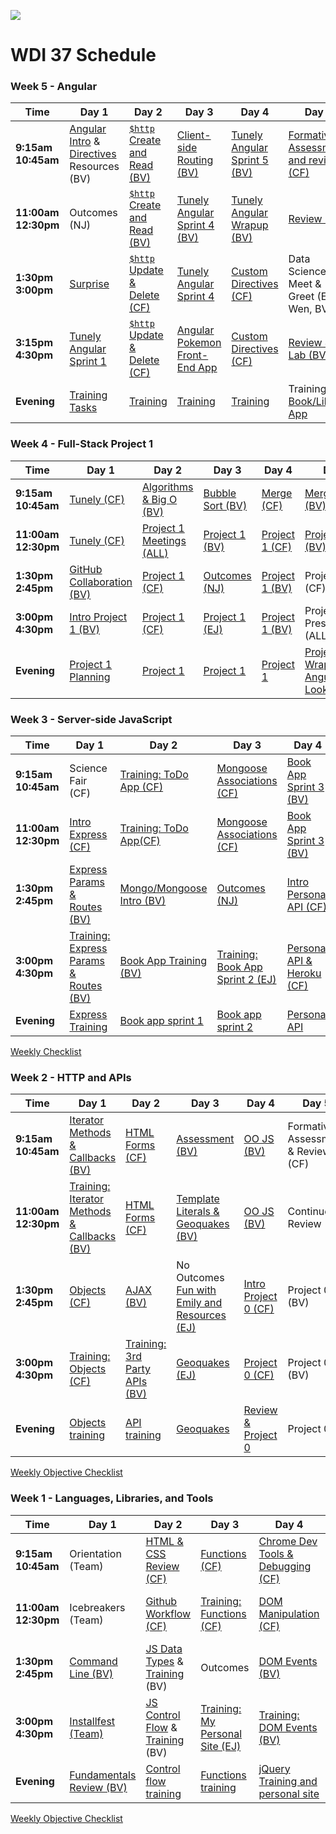 ![](https://ga-dash.s3.amazonaws.com/production/assets/logo-9f88ae6c9c3871690e33280fcf557f33.png)
# WDI 37 Schedule


<!--
###Week 13 - "Life after WDI"
Outcomes


###Week 12 - "Capstone Project 3"
Project 3 -> (Next Steps)

###Week 11 - "Review/Advanced Topics"
(Review) -> Project 3

###Week 10 - "Team Project 2"
Project 2

###Week 9 - "Rails"
Rails

###Week 8 - "Ruby"
Ruby -> Rails

###Week 7 - "Collaboration"
Vagabond -> (Ruby)

###Week 6 - "React"
React

-->

### Week 5 - Angular
<!-- (Project 1) -> Angular -->

 Time | Day 1 |  Day 2 | Day 3| Day 4 | Day 5|
----- | ----- | ------ | ---- | ----- | ---- |
 **9:15am <br> 10:45am** | [Angular Intro][5-1A] & [Directives][5-1A2] Resources (BV) |  [`$http` Create and Read (BV)][5-2A] | [Client-side Routing (BV)][5-3A] | [Tunely Angular Sprint 5 (BV)][5-4A] | [Formative Assessment and review (CF)][5-5A]
 **11:00am <br> 12:30pm** | Outcomes (NJ) | [`$http` Create and Read (BV)][5-2B] |  [Tunely Angular Sprint 4 (BV)][5-3B] | [Tunely Angular Wrapup (BV)][5-4B] | [Review (CF)][5-5B]
 **1:30pm <br> 3:00pm** | [Surprise][5-1C] |  [`$http` Update & Delete (CF)][5-2C] |  [Tunely Angular Sprint 4][5-3C] | [Custom Directives (CF)][5-4C] | Data Science Meet & Greet (Emily, Wen, BV)
**3:15pm <br> 4:30pm** | [Tunely Angular Sprint 1][5-1D] | [`$http` Update & Delete (CF)][5-2D] |  [Angular Pokemon Front-End App][5-3D] | [Custom Directives (CF)][5-4D] | [Review & Lab (BV)][5-5D]
**Evening** | [Training Tasks][5-1E] |  [Training][5-2E] |  [Training][5-3E] | [Training][5-4E] | Training: [Book/Library App][5-5E]

[5-1A]: https://github.com/sf-wdi-37/intro-angular/ "angular intro" 
[5-1A2]: https://github.com/sf-wdi-37/angular_directives_lab "angular directives & expressions"
[5-1B]: # "Outcomes"
[5-1C]: # "UX Collaboration"
[5-1D]: https://github.com/sf-wdi-37/tunely-angular "tunely-angular sprint 1"
[5-1E]: https://github.com/sf-wdi-37/schedule/blob/master/hw/week-05.md#monday "Monday training"

[5-2A]: https://github.com/sf-wdi-37/ng-read-create "angular create and read"
[5-2B]: https://github.com/sf-wdi-37/ng-read-create "angular create and read"
[5-2C]: https://github.com/sf-wdi-37/ng-update-delete "angular update and delete"
[5-2D]: https://github.com/sf-wdi-37/ng-update-delete "angular update and delete"
[5-2E]: https://github.com/sf-wdi-37/schedule/blob/master/hw/week-05.md#tuesday "Tuesday hw"

[5-3A]: https://github.com/sf-wdi-37/angular-routing "ngRoute"
[5-3B]: https://github.com/sf-wdi-37/tunely-angular "Tunely angular sprint 4"
[5-3C]: https://github.com/sf-wdi-37/tunely-angular "Tunely angular sprint 4"
[5-3D]: https://github.com/sf-wdi-37/angular-pokemon "..."
[5-3E]: https://github.com/sf-wdi-37/schedule/blob/master/hw/week-05.md#wednesday "Wednesday HW"

[5-4A]: # "https://github.com/sf-wdi-37/tunely-angular/blob/master/docs/sprint5.md"
[5-4B]: # "https://github.com/sf-wdi-37/tunely-angular/blob/master/docs/sprint5.md"
[5-4C]: https://github.com/SF-WDI-37/angular-custom-directives "custom directives"
[5-4D]: https://github.com/SF-WDI-37/angular-custom-directives "custom directives"
[5-4E]: https://github.com/sf-wdi-37/schedule/blob/master/hw/week-05.md#thursday "Thursday HW"


[5-5A]: # "https://github.com/sf-wdi-37/angular-routing"
[5-5B]: # "https://github.com/sf-wdi-37/tunely-angular/blob/master/docs/sprint4.md"
[5-5C]: # "..."
[5-5D]: https://github.com/sf-wdi-37/angular-weekend-crud "https://github.com/sf-wdi-37/angular-weekend-crud"
[5-5E]: https://github.com/sf-wdi-37/schedule/blob/master/hw/week-05.md#weekend "Weekend HW"

<!--  [Weekly Checklist](https://gist.github.com/iliastsangaris/2c84e103331da41e71daee302bc388b5) -->


### Week 4 - Full-Stack Project 1
<!-- (Tunely) -> Project 1 -->

 Time | Day 1 |  Day 2 | Day 3| Day 4 | Day 5|
----- | ----- | ------ | ---- | ----- | ---- |
 **9:15am <br> 10:45am** | [Tunely (CF)][4-1A] |  [Algorithms & Big O (BV)][4-2A]| [Bubble Sort (BV)][4-3A] | [Merge (CF)][4-4A] |  [MergeSort (BV)][4-5A]
 **11:00am <br> 12:30pm** | [Tunely (CF)][4-1B] | [Project 1 Meetings (ALL)][4-2B] | [Project 1 (BV)][4-3B] | [Project 1 (CF)][4-4B] | [Project 1 (BV)][4-5B]
 **1:30pm <br> 2:45pm** | [GitHub Collaboration (BV)][4-1C] |  [Project 1 (CF)][4-2C] | [Outcomes (NJ)][4-3C] | [Project 1 (BV)][4-4C] | Project 1 (CF)
**3:00pm <br> 4:30pm** | [Intro Project 1 (BV)][4-1D] | [Project 1 (CF)][4-2D] | [Project 1 (EJ)][4-3D] | [Project 1 (BV)][4-4D] | Project 1 Presentations (ALL)
**Evening** | [Project 1 Planning][4-1E] |[Project 1][4-2E] | [Project 1][4-3E] | [Project 1][4-4E] | [Project Wrapup & Angular Lookahead][4-5E]



[4-1A]: https://github.com/sf-wdi-37/tunely "..."
[4-1B]: https://github.com/sf-wdi-37/tunely "..."
[4-1C]: https://github.com/sf-wdi-37/github-collaboration "GitHub Collaboration"
[4-1D]: https://github.com/sf-wdi-37/project-1 "project 1"
[4-1E]: https://github.com/sf-wdi-37/schedule/tree/master/hw/week-04.md#monday "..."


[4-2A]: https://github.com/sf-wdi-37/algorithm-complexity-and-big-o "Algorithms & Big O"
[4-2B]: # "..."
[4-2C]: # "..."
[4-2D]: # "..."
[4-2E]: https://github.com/sf-wdi-37/schedule/tree/master/hw/week-04.md#tuesday "..."

[4-3A]: https://github.com/sf-wdi-37/bubble-sort/blob/master/README.md "bubble sort"
[4-3B]: # "..."
[4-3C]: # "Outcomes Schedule"
[4-3D]: # "..."
[4-3E]: https://github.com/sf-wdi-37/schedule/blob/master/hw/week-04.md#wednesday

[4-4A]: https://github.com/sf-wdi-37/merge "Merge"
[4-4B]: https://github.com/sf-wdi-37/project-1 "..."
[4-4C]: https://github.com/sf-wdi-37/project-1 "..."
[4-4D]: https://github.com/sf-wdi-37/project-1 "..."
[4-4E]: https://github.com/sf-wdi-37/schedule/blob/master/hw/week-04.md#thursday "Thursday HW"

[4-5A]: # "..."
[4-5B]: # "..."
[4-5C]: # "..."
[4-5D]: # "..."
[4-5E]: https://github.com/sf-wdi-37/schedule/blob/master/hw/week-04.md#weekend "Weekend HW"




### Week 3 - Server-side JavaScript
<!-- Express -> Mongoose -->


 Time | Day 1 |  Day 2 | Day 3| Day 4 | Day 5|
----- | ----- | ------ | ---- | ----- | ---- |
 **9:15am <br> 10:45am** | Science Fair (CF) |  [Training: ToDo App (CF)][3-2A]| [Mongoose Associations (CF)][3-3A] | [Book App Sprint 3 (BV)][3-4A] | [Formative Assessment](https://docs.google.com/document/d/11w-w8Uth3xLXTIF96NflP0BTAFlmmjZrfo64BGKqo0g/edit?usp=sharing) (BV)
 **11:00am <br> 12:30pm** | [Intro Express (CF)][3-1B] | [Training: ToDo App(CF)][3-2B] | [Mongoose Associations (CF)][3-3B] | [Book App Sprint 3 (BV)][3-4B] |  Review (BV)  
 **1:30pm <br> 2:45pm** | [Express Params & Routes (BV)][3-1C] |  [Mongo/Mongoose Intro (BV)][3-2C] | [Outcomes (NJ)][3-3C] | [Intro Personal API (CF)][3-4C] | [Tunely Intro][3-5D] (CF)
**3:00pm <br> 4:30pm** | [Training: Express Params & Routes (BV)][3-1D] | [Book App Training (BV)][3-2D] | [Training: Book App Sprint 2 (EJ)][3-3D] | [Personal API & Heroku (CF)][3-4D] | [Tunely][3-5D] (CF)  
**Evening** | [Express Training][3-1E] |[Book app sprint 1][3-2E] | [Book app sprint 2][3-3E] | [Personal API][3-4E] | [Tunely][3-5E]



[3-1A]: # "..."
[3-1B]: https://github.com/sf-wdi-37/express "Express and Node"
[3-1C]: https://github.com/sf-wdi-37/express-dynamic-routes "Express Dynamic Routes"
[3-1D]: https://github.com/sf-wdi-37/express-routes-training "Express Routes Training"
[3-1E]: https://github.com/sf-wdi-37/schedule/tree/master/hw/week-03.md#monday "..."


[3-2A]: https://github.com/sf-wdi-37/test-driven-todo-api "Todo"
[3-2B]: https://github.com/sf-wdi-37/test-driven-todo-api "Todo"
[3-2C]: https://github.com/sf-wdi-37/mongoose "Mongo and mongoose"
[3-2D]: https://github.com/sf-wdi-37/mongoose-books-app "Mongoose Book App"
[3-2E]: https://github.com/sf-wdi-37/schedule/tree/master/hw/week-03.md#tuesday "..."

[3-3A]: https://github.com/sf-wdi-37/mongoose-associations "Mongoose Associations"
[3-3B]: https://github.com/sf-wdi-37/mongoose-associations "Mongoose Associations"
[3-3C]: # "Outcomes Schedule"
[3-3D]:  https://github.com/sf-wdi-37/mongoose-books-app "Mongoose Book App"
[3-3E]: https://github.com/sf-wdi-37/schedule/blob/master/hw/week-03.md#wednesday

[3-4A]: https://github.com/sf-wdi-37/mongoose-books-app "Mongoose Book App"
[3-4B]: https://github.com/sf-wdi-37/mongoose-books-app "Mongoose Book App"
[3-4C]: https://github.com/sf-wdi-37/express-personal-api "Personal API"
[3-4D]: https://github.com/sf-wdi-37/express-personal-api "Personal API"
[3-4E]: https://github.com/sf-wdi-37/schedule/blob/master/hw/week-03.md#thursday "Thursday HW"

[3-5A]: # "..."
[3-5B]: # "..."
[3-5C]: # "..."
[3-5D]: https://github.com/sf-wdi-37/tunely "Tunely"
[3-5E]: https://github.com/sf-wdi-37/schedule/blob/master/hw/week-03.md#weekend "Weekend HW"



[Weekly Checklist](https://gist.github.com/ladydangerdame/2aff69a4dcf0cb776520623e1706ae33)
<!-- removed: https://github.com/sf-wdi-37/software-development-best-practices -->


### Week 2 - HTTP and APIs
<!-- JS, JSON, HTTP, OOP -->

 Time | Day 1 |  Day 2 | Day 3| Day 4 | Day 5|
----- | ----- | ------ | ---- | ----- | ---- |
 **9:15am <br> 10:45am** | [Iterator Methods & Callbacks (BV) ][2-1A] | [HTML Forms (CF)][2-2A]  | [Assessment (BV)][2-3A] | [OO JS (BV)][2-4A] | Formative Assessment & Review (CF)
 **11:00am <br> 12:30pm** | [Training: Iterator Methods & Callbacks (BV) ][2-1B] | [HTML Forms (CF)][2-2B] | [Template Literals & Geoquakes (BV)][2-3B] | [OO JS (BV)][2-4B] | Continue Review (CF)
 **1:30pm <br> 2:45pm** | [Objects (CF)][2-1C] |  [AJAX (BV)][2-2C] | No Outcomes [Fun with Emily and Resources (EJ)][2-3C] | [Intro Project 0 (CF)][2-4C] | Project 0 (BV)
**3:00pm <br> 4:30pm** | [Training: Objects (CF)][2-1D] | [Training: 3rd Party APIs (BV)][2-2D] | [Geoquakes (EJ)][2-3D] | [Project 0 (CF)][2-4D] | Project 0 (BV)   
**Evening** | [Objects training][2-1E] | [API training][2-2E] | [Geoquakes][2-3E]  | [Review & Project 0][2-4E] | Project 0

[2-1A]: https://github.com/sf-wdi-37/iterator-methods "Iterator Methods"
[2-1B]: https://github.com/sf-wdi-37/building-js-iterators-lab/ "Iterator Methods"
[2-1C]: https://github.com/sf-wdi-37/js-objects "JavaScript Objects"
[2-1D]: https://github.com/sf-wdi-37/js-objects-training "Objects training"
[2-1E]: https://github.com/sf-wdi-37/schedule/blob/master/hw/week-02.md#monday "monday hw"

[2-2A]: https://github.com/sf-wdi-37/html-forms "html forms"
[2-2B]: https://github.com/sf-wdi-37/html-forms "..."
[2-2C]: https://github.com/sf-wdi-37/intro-ajax "AJAX"
[2-2D]: https://github.com/sf-wdi-37/giffaw "Giphy lab"
[2-2E]: https://github.com/sf-wdi-37/schedule/blob/master/hw/week-02.md#tuesday "tuesday hw"


[2-3A]: https://github.com/sf-wdi-37/handlebars-client-side-templating "..."
[2-3B]: https://github.com/sf-wdi-37/geoquakes "Geoquakes"
[2-3C]: https://github.com/sf-wdi-37/geoquakes "Geoquakes"
[2-3D]: https://github.com/sf-wdi-37/geoquakes "Geoquakes"
[2-3E]: https://github.com/sf-wdi-37/schedule/blob/master/hw/week-02.md#wednesday "wednesday hw"

[2-4A]: https://github.com/sf-wdi-37/object-oriented-js "..."
[2-4B]: https://github.com/sf-wdi-37/object-oriented-js "..."
[2-4C]: https://github.com/sf-wdi-37/project-0 "..."
[2-4D]: https://github.com/sf-wdi-37/project-0 "..."
[2-4E]: https://github.com/sf-wdi-37/schedule/blob/master/hw/week-02.md#wednesday "thursday hw"

[2-5A]: # "..."
[2-5B]: # "..."
[2-5C]: # "..."
[2-5D]: # "..."

[Weekly Objective Checklist](https://gist.github.com/ladydangerdame/5f3537045833efff8897a40074252f65)


### Week 1 - Languages, Libraries, and Tools
<!-- (HTML, CSS) -> JS -> DOM -->

 Time | Day 1 |  Day 2 | Day 3| Day 4 | Day 5|
----- | ----- | ------ | ---- | ----- | ---- |
**9:15am <br> 10:45am** | Orientation (Team) | [HTML & CSS Review (CF)][1-2A]  | [Functions (CF)][1-3A] | [Chrome Dev Tools & Debugging (CF)][1-4A] | Personal Site Parade (BV)
**11:00am <br> 12:30pm** | Icebreakers (Team) | [Github Workflow (CF)][1-2B] | [Training: Functions (CF)][1-3B] | [DOM Manipulation (CF)][1-4B] | Formative Assessment & Review (BV)
**1:30pm <br> 2:45pm** | [Command Line (BV)][1-1C] |  [JS Data Types][1-2C] & [Training][1-2C2] (BV) | Outcomes | [DOM Events (BV)][1-4C] | [Materialize (CF)][1-5C]
**3:00pm <br> 4:30pm** | [Installfest (Team)][1-1D] | [JS Control Flow][1-2D] & [Training][1-2D2] (BV) | [Training: My Personal Site (EJ)][1-3D] | [Training: DOM Events (BV)][1-4D] | [Tic Tac Toe (CF)][1-5D]   
**Evening** | [Fundamentals Review (BV)][1-1E] | [Control flow training][1-2E]  | [Functions training][1-3E] | [jQuery Training and personal site][1-4E] | Tic-Tac-Toe



[1-1A]: # "..."
[1-1B]: # "..."
[1-1C]: https://github.com/sf-wdi-37/command-line "Command Line"
[1-1D]: https://github.com/sf-wdi-37/installfest "Installfest"
[1-1E]: https://github.com/sf-wdi-37/schedule/blob/master/hw/week-01.md#monday "HW"

[1-2A]: https://github.com/sf-wdi-37/html-css-review "HTML and CSS Review"
[1-2B]: https://github.com/sf-wdi-37/git-github "Git and GitHub"
[1-2C]: https://github.com/sf-wdi-37/js-data-types "JS Data Types"
[1-2C2]:  https://github.com/sf-wdi-37/js-data-types-training "JS Data Types Training"
[1-2D]: https://github.com/sf-wdi-37/js-control-flow "Control Flow"
[1-2D2]: https://github.com/sf-wdi-37/js-control-flow-training "Control Flow Training"
[1-2E]: https://github.com/sf-wdi-37/schedule/blob/master/hw/week-01.md#tuesday "Tues HW"

[1-3A]: https://github.com/sf-wdi-37/js-functions "JavaScript Functions"
[1-3B]: https://github.com/sf-wdi-37/functions-exercises "Functions Training"
[1-3C]: # "..."
[1-3D]: https://github.com/sf-wdi-37/personal-portfolio "Personal Portfolio"
[1-3E]: https://github.com/sf-wdi-37/schedule/blob/master/hw/week-01.md#wednesday "Wednesday HW"

[1-4A]: https://github.com/sf-wdi-37/dev-tools "Chrome Dev Tools"
[1-4B]: https://github.com/sf-wdi-37/dom-manipulation "DOM Manipulation"
[1-4C]: https://github.com/sf-wdi-37/dom-events-jquery "DOM Events"
[1-4D]: https://github.com/sf-wdi-37/jquery-events-training "jQuery Events Training"
[1-4E]: https://github.com/sf-wdi-37/schedule/blob/master/hw/week-01.md#thursday "Thurs hw"

[1-5A]: # "..."
[1-5B]: # "..."
[1-5C]: https://github.com/sf-wdi-37/materialize "Materialize"
[1-5D]: https://github.com/sf-wdi-37/tic-tac-toe "Tic Tac Toe"
[1-5E]: https://github.com/sf-wdi-37/schedule/blob/master/hw/week-01.md#weekend "Weekend hw"

[Weekly Objective Checklist](https://gist.github.com/ladydangerdame/4fe0a8e7ae8adf7a6a318e3b83f731d5)
